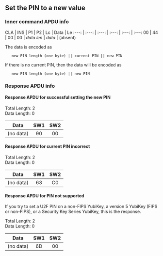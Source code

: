 <!-- Copyright 2021 Yubico AB

Licensed under the Apache License, Version 2.0 (the "License");
you may not use this file except in compliance with the License.
You may obtain a copy of the License at

    http://www.apache.org/licenses/LICENSE-2.0

Unless required by applicable law or agreed to in writing, software
distributed under the License is distributed on an "AS IS" BASIS,
WITHOUT WARRANTIES OR CONDITIONS OF ANY KIND, either express or implied.
See the License for the specific language governing permissions and
limitations under the License. -->

## Set the PIN to a new value

### Inner command APDU info

CLA | INS | P1 | P2 | Lc | Data | Le
:---: | :---: | :---: | :---: | :---: | :---:
00 | 44 | 00 | 00 | *data len* | *data* | (absent)

The data is encoded as

```text
   new PIN length (one byte) || current PIN || new PIN
```

If there is no current PIN, then the data will be encoded as

```text
   new PIN length (one byte) || new PIN
```

### Response APDU info

#### Response APDU for successful setting the new PIN

Total Length: 2\
Data Length: 0

Data | SW1 | SW2
:---: | :---: | :---:
(no data) | 90 | 00

#### Response APDU for current PIN incorrect

Total Length: 2\
Data Length: 0

Data | SW1 | SW2
:---: | :---: | :---:
(no data) | 63 | C0

#### Response APDU for PIN not supported

If you try to set a U2F PIN on a non-FIPS YubiKey, a version 5 YubiKey
(FIPS or non-FIPS), or a Security Key Series YubiKey, this is the
response.

Total Length: 2\
Data Length: 0

Data | SW1 | SW2
:---: | :---: | :---:
(no data) | 6D | 00
